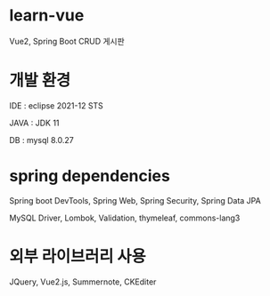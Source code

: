 # learn-vue
Vue2, Spring Boot CRUD 게시판

# 개발 환경

IDE : eclipse 2021-12 STS

JAVA : JDK 11

DB : mysql 8.0.27

# spring dependencies

Spring boot DevTools, Spring Web, Spring Security, Spring Data JPA

MySQL Driver, Lombok, Validation, thymeleaf, commons-lang3

# 외부 라이브러리 사용

JQuery, Vue2.js, Summernote, CKEditer
